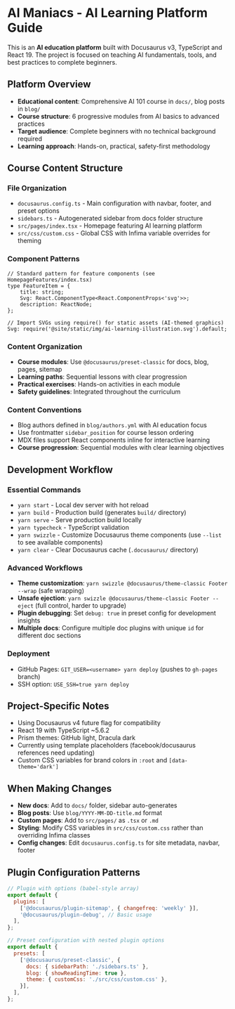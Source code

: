 # AI Maniacs - AI Learning Platform Guide

This is an **AI education platform** built with Docusaurus v3, TypeScript and React 19. The project is focused on teaching AI fundamentals, tools, and best practices to complete beginners.

## Platform Overview

-   **Educational content**: Comprehensive AI 101 course in `docs/`, blog posts in `blog/`
-   **Course structure**: 6 progressive modules from AI basics to advanced practices
-   **Target audience**: Complete beginners with no technical background required
-   **Learning approach**: Hands-on, practical, safety-first methodology

## Course Content Structure

### File Organization

-   `docusaurus.config.ts` - Main configuration with navbar, footer, and preset options
-   `sidebars.ts` - Autogenerated sidebar from docs folder structure
-   `src/pages/index.tsx` - Homepage featuring AI learning platform
-   `src/css/custom.css` - Global CSS with Infima variable overrides for theming

### Component Patterns

```tsx
// Standard pattern for feature components (see HomepageFeatures/index.tsx)
type FeatureItem = {
    title: string;
    Svg: React.ComponentType<React.ComponentProps<'svg'>>;
    description: ReactNode;
};

// Import SVGs using require() for static assets (AI-themed graphics)
Svg: require('@site/static/img/ai-learning-illustration.svg').default;
```

### Content Organization

-   **Course modules**: Use `@docusaurus/preset-classic` for docs, blog, pages, sitemap
-   **Learning paths**: Sequential lessons with clear progression
-   **Practical exercises**: Hands-on activities in each module
-   **Safety guidelines**: Integrated throughout the curriculum

### Content Conventions

-   Blog authors defined in `blog/authors.yml` with AI education focus
-   Use frontmatter `sidebar_position` for course lesson ordering
-   MDX files support React components inline for interactive learning
-   **Course progression**: Sequential modules with clear learning objectives

## Development Workflow

### Essential Commands

-   `yarn start` - Local dev server with hot reload
-   `yarn build` - Production build (generates `build/` directory)
-   `yarn serve` - Serve production build locally
-   `yarn typecheck` - TypeScript validation
-   `yarn swizzle` - Customize Docusaurus theme components (use `--list` to see available components)
-   `yarn clear` - Clear Docusaurus cache (`.docusaurus/` directory)

### Advanced Workflows

-   **Theme customization**: `yarn swizzle @docusaurus/theme-classic Footer --wrap` (safe wrapping)
-   **Unsafe ejection**: `yarn swizzle @docusaurus/theme-classic Footer --eject` (full control, harder to upgrade)
-   **Plugin debugging**: Set `debug: true` in preset config for development insights
-   **Multiple docs**: Configure multiple doc plugins with unique `id` for different doc sections

### Deployment

-   GitHub Pages: `GIT_USER=<username> yarn deploy` (pushes to `gh-pages` branch)
-   SSH option: `USE_SSH=true yarn deploy`

## Project-Specific Notes

-   Using Docusaurus v4 future flag for compatibility
-   React 19 with TypeScript ~5.6.2
-   Prism themes: GitHub light, Dracula dark
-   Currently using template placeholders (facebook/docusaurus references need updating)
-   Custom CSS variables for brand colors in `:root` and `[data-theme='dark']`

## When Making Changes

-   **New docs**: Add to `docs/` folder, sidebar auto-generates
-   **Blog posts**: Use `blog/YYYY-MM-DD-title.md` format
-   **Custom pages**: Add to `src/pages/` as `.tsx` or `.md`
-   **Styling**: Modify CSS variables in `src/css/custom.css` rather than overriding Infima classes
-   **Config changes**: Edit `docusaurus.config.ts` for site metadata, navbar, footer

## Plugin Configuration Patterns

```js
// Plugin with options (babel-style array)
export default {
  plugins: [
    ['@docusaurus/plugin-sitemap', { changefreq: 'weekly' }],
    '@docusaurus/plugin-debug', // Basic usage
  ],
};

// Preset configuration with nested plugin options
export default {
  presets: [
    ['@docusaurus/preset-classic', {
      docs: { sidebarPath: './sidebars.ts' },
      blog: { showReadingTime: true },
      theme: { customCss: './src/css/custom.css' },
    }],
  ],
};
```
